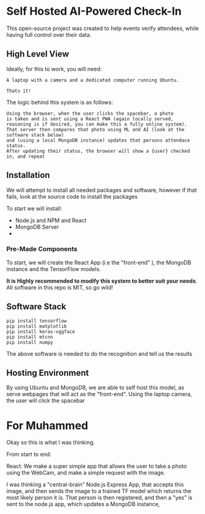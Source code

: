 # Self Hosted AI-Powered Check-In
This open-source project was created to help events verify attendees, while having full control over their data.


## High Level View
Ideally, for this to work, you will need: 
```.env
A laptop with a camera and a dedicated computer running Ubuntu.

Thats it!
```
The logic behind this system is as follows:
```
Using the browser, when the user clicks the spacebar, a photo
is taken and is sent using a React PWA (again locally served, reasoning is if desired, you can make this a fully online system).
That server then compares that photo using ML and AI (look at the software stack below)
and (using a local MongoDB instance) updates that persons attendace status.
After updating their status, the browser will show a {user} checked in, and repeat
```

## Installation
We will attempt to install all needed packages and software, however if that fails, look at the source code to install the
packages

To start we will install:

- Node.js and NPM and React
- MongoDB Server
- 

### Pre-Made Components
To start, we will create the React App (i.e the "front-end" ), the MongoDB instance and the TensorFlow models. 

**It is Highly recommended to modify this system to better suit your needs**. All software in this repo is MIT, so go wild!

## Software Stack
```
pip install tensorflow
pip install matplotlib
pip install keras-vggface
pip install mtcnn
pip install numpy
```

The above software is needed to do the recognition and
tell us the results

## Hosting Environment
By using Ubuntu and MongoDB, we are able to self host this model,
as serve webpages that will act as the "front-end". Using the laptop camera, the user
will click the spacebar 


# For Muhammed
Okay so this is what I was thinking. 

From start to end:

React: We make a super simple app that allows the user to take a photo using the WebCam, and make a simple
request with the image. 

I was thinking a "central-brain" Node.js Express App, that accepts this image, and then
sends the image to a trained TF model which returns the most likely person it is. That person is then registered,
and then a "yes" is sent to the node.js app, which updates a MongoDB instance, 



